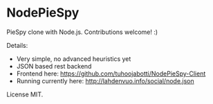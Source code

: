 NodePieSpy
==========

PieSpy clone with Node.js. Contributions welcome! :)

Details:

 * Very simple, no advanced heuristics yet
 * JSON based rest backend
 * Frontend here: https://github.com/tuhoojabotti/NodePieSpy-Client
 * Running currently here: http://lahdenvuo.info/social/node.json

License MIT.
